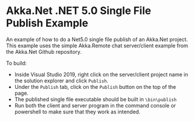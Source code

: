 # Akka.Net .NET 5.0 Single File Publish Example

An example of how to do a Net5.0 single file publish of an Akka.Net project.
This example uses the simple Akka.Remote chat server/client example from the Akka.Net Github repository.

To build:
- Inside Visual Studio 2019, right click on the server/client project name in the solution explorer and click `Publish`. 
- Under the `Publish` tab, click on the `Publish` button on the top of the page.
- The published single file executable should be built in `\bin\publish`
- Run both the client and server program in the command console or powershell to make sure that they work as intended.
